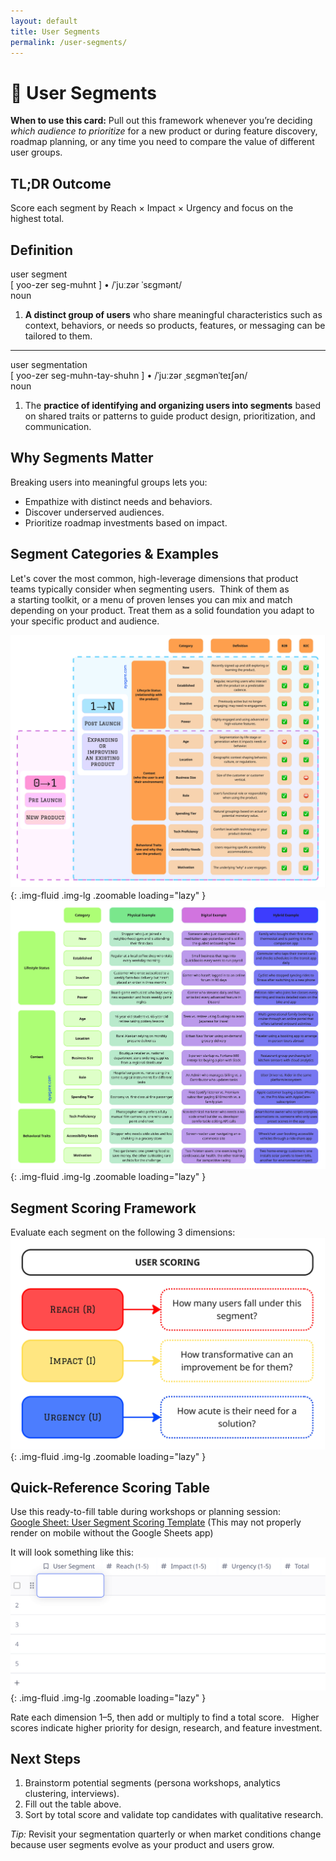 ```yaml
---
layout: default
title: User Segments
permalink: /user-segments/
---
```


<!-- Section Heading 
<div class="approach-heading">
  <p><strong>My Approach to Product</strong></p>
  <p>🧩 User Segments</p>
</div>
-->

# 🧩 User Segments

<div class="card-usage">
  <strong>When to use this card:</strong>
  Pull out this framework whenever you’re deciding <em>which audience to prioritize</em> for a new product or during feature discovery, roadmap planning, or any time you need to compare the value of different user groups.
</div>

## TL;DR Outcome
Score each segment by Reach × Impact × Urgency and focus on the highest total. 

## Definition
<div class="definition-card">
  <div class="def-entry">
    <div class="def-headword">user segment</div>
    <div class="def-pronunciations">
      <span class="def-phonetic">[ yoo-zer seg-muhnt ]</span>
      <span class="def-divider">•</span>
      <span class="def-ipa">/ˈjuːzər ˈsɛɡmənt/</span>
    </div>
    <div class="def-pos">noun</div>
    <ol class="def-senses">
      <li><strong>A distinct group of users</strong> who share meaningful characteristics such as context, behaviors, or needs so products, features, or messaging can be tailored to them.</li>
    </ol>
  </div>

  <hr class="def-rule" />

  <div class="def-entry">
    <div class="def-headword">user segmentation</div>
    <div class="def-pronunciations">
      <span class="def-phonetic">[ yoo-zer seg-muhn-tay-shuhn ]</span>
      <span class="def-divider">•</span>
      <span class="def-ipa">/ˈjuːzər ˌsɛɡmənˈteɪʃən/</span>
    </div>
    <div class="def-pos">noun</div>
    <ol class="def-senses">
      <li>The <strong>practice of identifying and organizing users into segments</strong> based on shared traits or patterns to guide product design, prioritization, and communication.</li>
    </ol>
  </div>
</div>

## Why Segments Matter 
Breaking users into meaningful groups lets you: 
* Empathize with distinct needs and behaviors. 
* Discover underserved audiences. 
* Prioritize roadmap investments based on impact.

## Segment Categories & Examples
Let's cover the most common, high-leverage dimensions that product teams typically consider when segmenting users.  Think of them as a starting toolkit, or a menu of proven lenses you can mix and match depending on your product. Treat them as a solid foundation you adapt to your specific product and audience.

![Segment Definitions](/assets/images/segment-definitions.jpg){: .img-fluid .img-lg .zoomable loading="lazy" }
![Segment Examples](/assets/images/segment-examples.jpg){: .img-fluid .img-lg .zoomable loading="lazy" }

## Segment Scoring Framework 
Evaluate each segment on the following 3 dimensions:
![Segment Scoring](/assets/images/segment-scoring.jpg){: .img-fluid .img-lg .zoomable loading="lazy" }

## Quick-Reference Scoring Table 
Use this ready-to-fill table during workshops or planning session:  
[Google Sheet: User Segment Scoring Template](https://docs.google.com/spreadsheets/d/1EvuxWkeXJDdtvnv-HuwjaLi6QtMQKWMaNdqXC6rutIA/edit?usp=sharing)
(This may not properly render on mobile without the Google Sheets app)

It will look something like this:
![Segment Table](/assets/images/segment-table.png){: .img-fluid .img-lg .zoomable loading="lazy" }

Rate each dimension 1–5, then add or multiply to find a total score.   
Higher scores indicate higher priority for design, research, and feature investment.

## Next Steps 
1. Brainstorm potential segments (persona workshops, analytics clustering, interviews).   
2. Fill out the table above.   
3. Sort by total score and validate top candidates with qualitative research.

*Tip:* Revisit your segmentation quarterly or when market conditions change because user segments evolve as your product and users grow.


<!--
For more details, let's cover "User Segments" and how they weave into product design!
First off, let's make sure we quickly define the playing field:

-->
 
